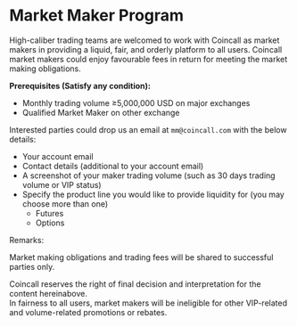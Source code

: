 # Market Maker Program

High-caliber trading teams are welcomed to work with Coincall as market makers in providing a liquid, fair, and orderly platform to all users. Coincall market makers could enjoy favourable fees in return for meeting the market making obligations.

**Prerequisites (Satisfy any condition):**

* Monthly trading volume ≥5,000,000 USD on major exchanges
* Qualified Market Maker on other exchange

Interested parties could drop us an email at `mm@coincall.com` with the below details:

* Your account email
* Contact details (additional to your account email)
* A screenshot of your maker trading volume (such as 30 days trading volume or VIP status)
* Specify the product line you would like to provide liquidity for (you may choose more than one)
  * Futures
  * Options

Remarks:

Market making obligations and trading fees will be shared to successful parties only.
<aside class="warning">
    Coincall reserves the right of final decision and interpretation for the content hereinabove.
</aside>

<aside class="warning">
    In fairness to all users, market makers will be ineligible for other VIP-related and volume-related promotions or rebates.
</aside>
